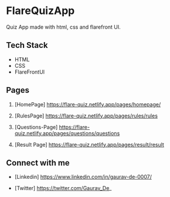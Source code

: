 # FlareQuizApp
Quiz App made with html, css and flarefront UI. 

## Tech Stack 

- HTML
- CSS
- FlareFrontUI

## Pages
1. [HomePage] https://flare-quiz.netlify.app/pages/homepage/

2. [RulesPage] https://flare-quiz.netlify.app/pages/rules/rules

3. [Questions-Page] https://flare-quiz.netlify.app/pages/questions/questions

4. [Result Page] https://flare-quiz.netlify.app/pages/result/result


## Connect with me
- [Linkedin] https://www.linkedin.com/in/gaurav-de-0007/

- [Twitter] https://twitter.com/Gaurav_De_
